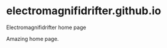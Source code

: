 # electromagnifidrifter.github.io
Electromagnifidrifter home page

Amazing home page.  















  









